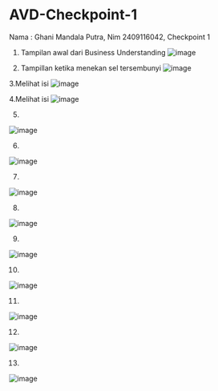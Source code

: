 # AVD-Checkpoint-1
Nama : Ghani Mandala Putra, Nim 2409116042, Checkpoint 1

1. Tampilan awal dari Business Understanding
![image](https://github.com/user-attachments/assets/8d583827-54ae-4e43-a7fb-58bd37c79169)

2. Tampillan ketika menekan sel tersembunyi
![image](https://github.com/user-attachments/assets/99cf8068-44b1-40e1-96f2-4083cccade15)

3.Melihat isi
![image](https://github.com/user-attachments/assets/36ac8bac-11da-4d94-b3c8-be198bc3e3b8)

4.Melihat isi
![image](https://github.com/user-attachments/assets/7d95dd80-954c-49bf-a114-057a2acd1ea8)

5.
![image](https://github.com/user-attachments/assets/387d3fd4-eeef-4b22-92a3-f0cdd1e87eae)

6.
![image](https://github.com/user-attachments/assets/8c600f51-3aab-4e9e-9d31-51f377edc2ee)

7.
![image](https://github.com/user-attachments/assets/67da3349-7086-4e82-aa20-6374c960ea5a)

8.
![image](https://github.com/user-attachments/assets/22893671-d31d-4ad9-873c-c6bbaf8cf145)

9.
![image](https://github.com/user-attachments/assets/0536fbdd-ff25-476c-aba3-feae67913232)

10.
![image](https://github.com/user-attachments/assets/d836b628-63e6-4c26-ae6a-01c148ca1a81)

11.
![image](https://github.com/user-attachments/assets/ed6e74dc-696c-4fad-8c02-ba01701fe276)

12.
![image](https://github.com/user-attachments/assets/992beb74-5758-4111-a1c5-fe9efe4c81a9)

13.
![image](https://github.com/user-attachments/assets/dbdd9fd6-ac82-471b-9219-312601603631)








